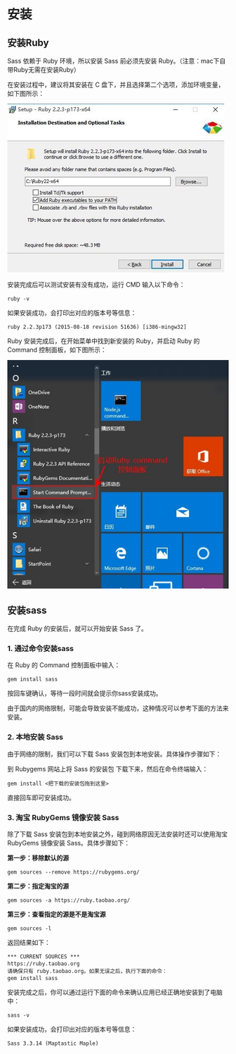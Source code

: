 # 安装

## 安装Ruby

Sass 依赖于 Ruby 环境，所以安装 Sass 前必须先安装 Ruby。（注意：mac下自带Ruby无需在安装Ruby）

在安装过程中，建议将其安装在 C 盘下，并且选择第二个选项，添加环境变量，如下图所示：

![](/assets/install-ruby-min.jpg)

安装完成后可以测试安装有没有成功，运行 CMD 输入以下命令：

```
ruby -v
```

如果安装成功，会打印出对应的版本号等信息：

```
ruby 2.2.3p173 (2015-08-18 revision 51636) [i386-mingw32]
```

Ruby 安装完成后，在开始菜单中找到新安装的 Ruby，并启动 Ruby 的 Command 控制面板，如下图所示：

![](/assets/ruby-command-min.jpg)

## 安装sass

在完成 Ruby 的安装后，就可以开始安装 Sass 了。

### 1. 通过命令安装sass

在 Ruby 的 Command 控制面板中输入：

```
gem install sass
```

按回车键确认，等待一段时间就会提示你sass安装成功。

由于国内的网络限制，可能会导致安装不能成功，这种情况可以参考下面的方法来安装。

### 2. 本地安装 Sass

由于网络的限制，我们可以下载 Sass 安装包到本地安装。具体操作步骤如下： 

到 Rubygems 网站上将 Sass 的安装包 下载下来，然后在命令终端输入：

```
gem install <把下载的安装包拖到这里>
```

直接回车即可安装成功。

### 3. 淘宝 RubyGems 镜像安装 Sass

除了下载 Sass 安装包到本地安装之外，碰到网络原因无法安装时还可以使用淘宝 RubyGems 镜像安装 Sass。具体步骤如下：

**第一步：移除默认的源**

```
gem sources --remove https://rubygems.org/
```

**第二步：指定淘宝的源**

```
gem sources -a https://ruby.taobao.org/
```

**第三步：查看指定的源是不是淘宝源**

```
gem sources -l
```

返回结果如下：

```
*** CURRENT SOURCES ***
https://ruby.taobao.org
请确保只有 ruby.taobao.org。如果无误之后，执行下面的命令：
gem install sass
```

安装完成之后，你可以通过运行下面的命令来确认应用已经正确地安装到了电脑中：

```
sass -v
```

如果安装成功，会打印出对应的版本号等信息：

```
Sass 3.3.14 (Maptastic Maple)
```

